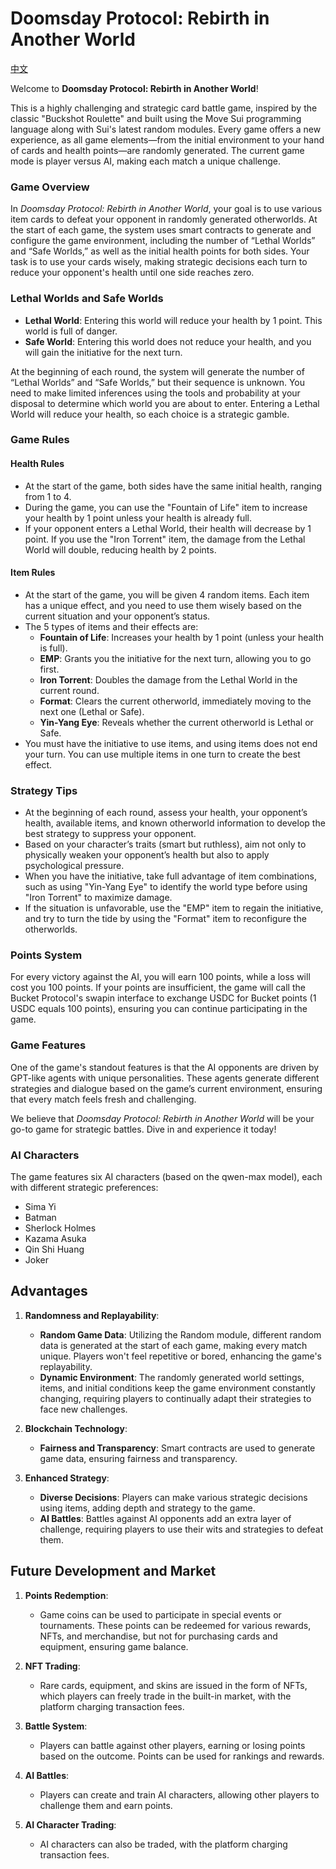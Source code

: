 # Doomsday Protocol: Rebirth in Another World
[中文](https://github.com/xiaodi007/AI-CardGame/blob/main/README-zh.md)

Welcome to **Doomsday Protocol: Rebirth in Another World**!

This is a highly challenging and strategic card battle game, inspired by the classic "Buckshot Roulette" and built using the Move Sui programming language along with Sui's latest random modules. Every game offers a new experience, as all game elements—from the initial environment to your hand of cards and health points—are randomly generated. The current game mode is player versus AI, making each match a unique challenge.

### Game Overview

In *Doomsday Protocol: Rebirth in Another World*, your goal is to use various item cards to defeat your opponent in randomly generated otherworlds. At the start of each game, the system uses smart contracts to generate and configure the game environment, including the number of “Lethal Worlds” and “Safe Worlds,” as well as the initial health points for both sides. Your task is to use your cards wisely, making strategic decisions each turn to reduce your opponent's health until one side reaches zero.

### Lethal Worlds and Safe Worlds

- **Lethal World**: Entering this world will reduce your health by 1 point. This world is full of danger.
- **Safe World**: Entering this world does not reduce your health, and you will gain the initiative for the next turn.

At the beginning of each round, the system will generate the number of “Lethal Worlds” and “Safe Worlds,” but their sequence is unknown. You need to make limited inferences using the tools and probability at your disposal to determine which world you are about to enter. Entering a Lethal World will reduce your health, so each choice is a strategic gamble.

### Game Rules

#### Health Rules
- At the start of the game, both sides have the same initial health, ranging from 1 to 4.
- During the game, you can use the "Fountain of Life" item to increase your health by 1 point unless your health is already full.
- If your opponent enters a Lethal World, their health will decrease by 1 point. If you use the "Iron Torrent" item, the damage from the Lethal World will double, reducing health by 2 points.

#### Item Rules
- At the start of the game, you will be given 4 random items. Each item has a unique effect, and you need to use them wisely based on the current situation and your opponent’s status.
- The 5 types of items and their effects are:
  - **Fountain of Life**: Increases your health by 1 point (unless your health is full).
  - **EMP**: Grants you the initiative for the next turn, allowing you to go first.
  - **Iron Torrent**: Doubles the damage from the Lethal World in the current round.
  - **Format**: Clears the current otherworld, immediately moving to the next one (Lethal or Safe).
  - **Yin-Yang Eye**: Reveals whether the current otherworld is Lethal or Safe.
- You must have the initiative to use items, and using items does not end your turn. You can use multiple items in one turn to create the best effect.

### Strategy Tips
- At the beginning of each round, assess your health, your opponent’s health, available items, and known otherworld information to develop the best strategy to suppress your opponent.
- Based on your character’s traits (smart but ruthless), aim not only to physically weaken your opponent’s health but also to apply psychological pressure.
- When you have the initiative, take full advantage of item combinations, such as using "Yin-Yang Eye" to identify the world type before using "Iron Torrent" to maximize damage.
- If the situation is unfavorable, use the "EMP" item to regain the initiative, and try to turn the tide by using the "Format" item to reconfigure the otherworlds.

### Points System
For every victory against the AI, you will earn 100 points, while a loss will cost you 100 points. If your points are insufficient, the game will call the Bucket Protocol's swapin interface to exchange USDC for Bucket points (1 USDC equals 100 points), ensuring you can continue participating in the game.

### Game Features
One of the game's standout features is that the AI opponents are driven by GPT-like agents with unique personalities. These agents generate different strategies and dialogue based on the game’s current environment, ensuring that every match feels fresh and challenging.

We believe that *Doomsday Protocol: Rebirth in Another World* will be your go-to game for strategic battles. Dive in and experience it today!

### AI Characters
The game features six AI characters (based on the qwen-max model), each with different strategic preferences:
- Sima Yi
- Batman
- Sherlock Holmes
- Kazama Asuka
- Qin Shi Huang
- Joker

## Advantages

1. **Randomness and Replayability**:
   - **Random Game Data**: Utilizing the Random module, different random data is generated at the start of each game, making every match unique. Players won't feel repetitive or bored, enhancing the game's replayability.
   - **Dynamic Environment**: The randomly generated world settings, items, and initial conditions keep the game environment constantly changing, requiring players to continually adapt their strategies to face new challenges.

2. **Blockchain Technology**:
   - **Fairness and Transparency**: Smart contracts are used to generate game data, ensuring fairness and transparency.

3. **Enhanced Strategy**:
   - **Diverse Decisions**: Players can make various strategic decisions using items, adding depth and strategy to the game.
   - **AI Battles**: Battles against AI opponents add an extra layer of challenge, requiring players to use their wits and strategies to defeat them.

## Future Development and Market

1. **Points Redemption**:
   - Game coins can be used to participate in special events or tournaments. These points can be redeemed for various rewards, NFTs, and merchandise, but not for purchasing cards and equipment, ensuring game balance.

2. **NFT Trading**:
   - Rare cards, equipment, and skins are issued in the form of NFTs, which players can freely trade in the built-in market, with the platform charging transaction fees.

3. **Battle System**:
   - Players can battle against other players, earning or losing points based on the outcome. Points can be used for rankings and rewards.

4. **AI Battles**:
   - Players can create and train AI characters, allowing other players to challenge them and earn points.

5. **AI Character Trading**:
   - AI characters can also be traded, with the platform charging transaction fees.